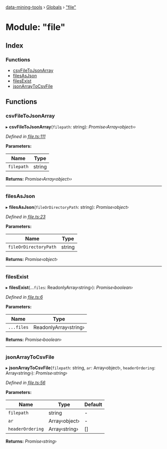 [data-mining-tools](../README.md) › [Globals](../globals.md) › ["file"](_file_.md)

# Module: "file"

## Index

### Functions

* [csvFileToJsonArray](_file_.md#csvfiletojsonarray)
* [filesAsJson](_file_.md#filesasjson)
* [filesExist](_file_.md#filesexist)
* [jsonArrayToCsvFile](_file_.md#jsonarraytocsvfile)

## Functions

###  csvFileToJsonArray

▸ **csvFileToJsonArray**(`filepath`: string): *Promise‹Array‹object››*

*Defined in [file.ts:111](https://github.com/tewen/data-mining-tools/blob/c57f385/src/lib/file.ts#L111)*

**Parameters:**

Name | Type |
------ | ------ |
`filepath` | string |

**Returns:** *Promise‹Array‹object››*

___

###  filesAsJson

▸ **filesAsJson**(`fileOrDirectoryPath`: string): *Promise‹object›*

*Defined in [file.ts:23](https://github.com/tewen/data-mining-tools/blob/c57f385/src/lib/file.ts#L23)*

**Parameters:**

Name | Type |
------ | ------ |
`fileOrDirectoryPath` | string |

**Returns:** *Promise‹object›*

___

###  filesExist

▸ **filesExist**(...`files`: ReadonlyArray‹string›): *Promise‹boolean›*

*Defined in [file.ts:6](https://github.com/tewen/data-mining-tools/blob/c57f385/src/lib/file.ts#L6)*

**Parameters:**

Name | Type |
------ | ------ |
`...files` | ReadonlyArray‹string› |

**Returns:** *Promise‹boolean›*

___

###  jsonArrayToCsvFile

▸ **jsonArrayToCsvFile**(`filepath`: string, `ar`: Array‹object›, `headerOrdering`: Array‹string›): *Promise‹string›*

*Defined in [file.ts:56](https://github.com/tewen/data-mining-tools/blob/c57f385/src/lib/file.ts#L56)*

**Parameters:**

Name | Type | Default |
------ | ------ | ------ |
`filepath` | string | - |
`ar` | Array‹object› | - |
`headerOrdering` | Array‹string› | [] |

**Returns:** *Promise‹string›*

